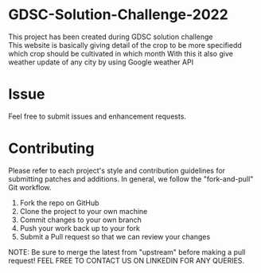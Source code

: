 # GDSC-Solution-Challenge-2022
This project has been created during GDSC solution challenge    
This website is basically giving detail of the crop to be more specifiedd which crop should be cultivated in which month 
With this it also give weather update of any city by using Google weather API

# Issue  
  Feel free to submit issues and enhancement requests.  
  
# Contributing
Please refer to each project's style and contribution guidelines for submitting patches and additions. In general, we follow the "fork-and-pull" Git workflow.
1. Fork the repo on GitHub
2. Clone the project to your own machine
3. Commit changes to your own branch
4. Push your work back up to your fork
5. Submit a Pull request so that we can review your changes  

  
  NOTE: Be sure to merge the latest from "upstream" before making a pull request!
  FEEL FREE TO CONTACT US ON LINKEDIN FOR ANY QUERIES.

